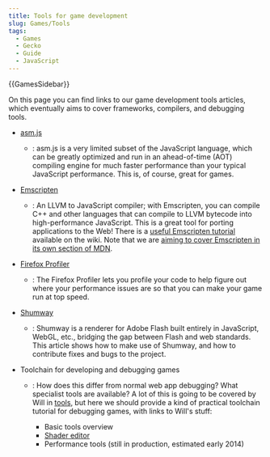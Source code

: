 ```yaml
---
title: Tools for game development
slug: Games/Tools
tags:
  - Games
  - Gecko
  - Guide
  - JavaScript
---
```


{{GamesSidebar}}

On this page you can find links to our game development tools articles, which eventually aims to cover frameworks, compilers, and debugging tools.

- [asm.js](/en-US/docs/Games/Tools/asm.js)
  - : asm.js is a very limited subset of the JavaScript language, which can be greatly optimized and run in an ahead-of-time (AOT) compiling engine for much faster performance than your typical JavaScript performance. This is, of course, great for games.
- [Emscripten](https://github.com/emscripten-core/emscripten/wiki)
  - : An LLVM to JavaScript compiler; with Emscripten, you can compile C++ and other languages that can compile to LLVM bytecode into high-performance JavaScript. This is a great tool for porting applications to the Web! There is a [useful Emscripten tutorial](https://github.com/emscripten-core/emscripten/wiki/Tutorial) available on the wiki. Note that we are [aiming to cover Emscripten in its own section of MDN](/en-US/docs/Emscripten).
- [Firefox Profiler](https://profiler.firefox.com/docs/#/)
  - : The Firefox Profiler lets you profile your code to help figure out where your performance issues are so that you can make your game run at top speed.
- [Shumway](/en-US/docs/Mozilla/Projects/Shumway)
  - : Shumway is a renderer for Adobe Flash built entirely in JavaScript, WebGL, etc., bridging the gap between Flash and web standards. This article shows how to make use of Shumway, and how to contribute fixes and bugs to the project.
- Toolchain for developing and debugging games

  - : How does this differ from normal web app debugging? What specialist tools are available? A lot of this is going to be covered by Will in [tools](https://firefox-source-docs.mozilla.org/devtools-user/index.html), but here we should provide a kind of practical toolchain tutorial for debugging games, with links to Will's stuff:

    - Basic tools overview
    - [Shader editor](https://firefox-source-docs.mozilla.org/devtools-user/shader_editor/index.html)
    - Performance tools (still in production, estimated early 2014)
